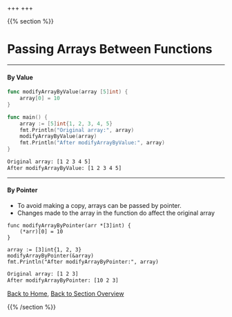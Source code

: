 +++
+++

{{% section %}}

# Passing Arrays Between Functions

---
#### By Value

```go
func modifyArrayByValue(array [5]int) {
	array[0] = 10
}

func main() {
	array := [5]int{1, 2, 3, 4, 5}
    fmt.Println("Original array:", array)
	modifyArrayByValue(array)
	fmt.Println("After modifyArrayByValue:", array)
}
```

```txt
Original array: [1 2 3 4 5]
After modifyArrayByValue: [1 2 3 4 5]
```

---
#### By Pointer

- To avoid making a copy, arrays can be passed by pointer.
- Changes made to the array in the function do affect the original array

```go{6}
func modifyArrayByPointer(arr *[3]int) {
    (*arr)[0] = 10
}

array := [3]int{1, 2, 3}
modifyArrayByPointer(&array)
fmt.Println("After modifyArrayByPointer:", array)
```

```txt
Original array: [1 2 3]
After modifyArrayByPointer: [10 2 3]
```

[Back to Home](../..), [Back to Section Overview](#overview)

{{% /section %}}
